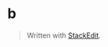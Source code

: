 # b


> Written with [StackEdit](https://stackedit.io/).
<!--stackedit_data:
eyJoaXN0b3J5IjpbLTIwOTM3ODUzM119
-->